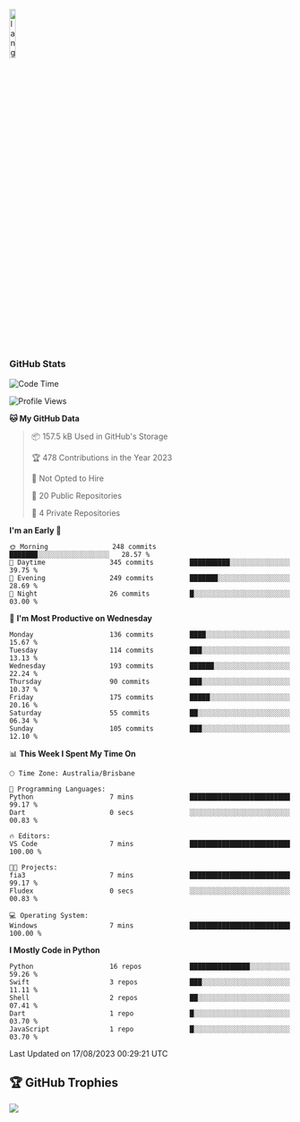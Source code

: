 <p align="left"><img width=15%" src="https://github.com/alansmathew/alansmathew/raw/master/lang.gif" alt="lang image here" /></p>

# <h3 align="left">GitHub Stats</h3>

<!--START_SECTION:waka-->
![Code Time](http://img.shields.io/badge/Code%20Time-308%20hrs%2039%20mins-blue)

![Profile Views](http://img.shields.io/badge/Profile%20Views-0-blue)

**🐱 My GitHub Data** 

> 📦 157.5 kB Used in GitHub's Storage 
 > 
> 🏆 478 Contributions in the Year 2023
 > 
> 🚫 Not Opted to Hire
 > 
> 📜 20 Public Repositories 
 > 
> 🔑 4 Private Repositories 
 > 
**I'm an Early 🐤** 

```text
🌞 Morning                248 commits         ███████░░░░░░░░░░░░░░░░░░   28.57 % 
🌆 Daytime                345 commits         ██████████░░░░░░░░░░░░░░░   39.75 % 
🌃 Evening                249 commits         ███████░░░░░░░░░░░░░░░░░░   28.69 % 
🌙 Night                  26 commits          █░░░░░░░░░░░░░░░░░░░░░░░░   03.00 % 
```
📅 **I'm Most Productive on Wednesday** 

```text
Monday                   136 commits         ████░░░░░░░░░░░░░░░░░░░░░   15.67 % 
Tuesday                  114 commits         ███░░░░░░░░░░░░░░░░░░░░░░   13.13 % 
Wednesday                193 commits         ██████░░░░░░░░░░░░░░░░░░░   22.24 % 
Thursday                 90 commits          ███░░░░░░░░░░░░░░░░░░░░░░   10.37 % 
Friday                   175 commits         █████░░░░░░░░░░░░░░░░░░░░   20.16 % 
Saturday                 55 commits          ██░░░░░░░░░░░░░░░░░░░░░░░   06.34 % 
Sunday                   105 commits         ███░░░░░░░░░░░░░░░░░░░░░░   12.10 % 
```


📊 **This Week I Spent My Time On** 

```text
🕑︎ Time Zone: Australia/Brisbane

💬 Programming Languages: 
Python                   7 mins              █████████████████████████   99.17 % 
Dart                     0 secs              ░░░░░░░░░░░░░░░░░░░░░░░░░   00.83 % 

🔥 Editors: 
VS Code                  7 mins              █████████████████████████   100.00 % 

🐱‍💻 Projects: 
fia3                     7 mins              █████████████████████████   99.17 % 
Fludex                   0 secs              ░░░░░░░░░░░░░░░░░░░░░░░░░   00.83 % 

💻 Operating System: 
Windows                  7 mins              █████████████████████████   100.00 % 
```

**I Mostly Code in Python** 

```text
Python                   16 repos            ███████████████░░░░░░░░░░   59.26 % 
Swift                    3 repos             ███░░░░░░░░░░░░░░░░░░░░░░   11.11 % 
Shell                    2 repos             ██░░░░░░░░░░░░░░░░░░░░░░░   07.41 % 
Dart                     1 repo              █░░░░░░░░░░░░░░░░░░░░░░░░   03.70 % 
JavaScript               1 repo              █░░░░░░░░░░░░░░░░░░░░░░░░   03.70 % 
```




 Last Updated on 17/08/2023 00:29:21 UTC
<!--END_SECTION:waka-->

## 🏆 GitHub Trophies

![](https://github-profile-trophy.vercel.app/?username=samh06&theme=discord&no-frame=true&no-bg=false&margin-w=4)
